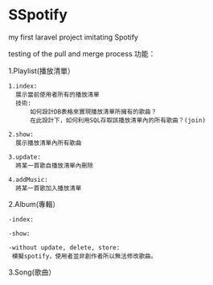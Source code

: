 # SSpotify
my first laravel project imitating Spotify

testing of the pull and merge process
功能：

1.Playlist(播放清單）

	1.index:
	  展示當前使用者所有的播放清單
	  技術:
	      如何設計DB表格來實現播放清單所擁有的歌曲？
	      在此設計下，如何利用SQL存取該播放清單內的所有歌曲？(join)
	      
	2.show:
	  展示播放清單內所有歌曲
	  
	3.update:
 	  將某一首歌自播放清單內刪除
	  
	4.addMusic:
	  將某一首歌加入播放清單
	  
2.Album(專輯）

	-index:
	
	-show:
	
	-without update, delete, store:
	 模擬spotify，使用者並非創作者所以無法修改歌曲。

3.Song(歌曲）

